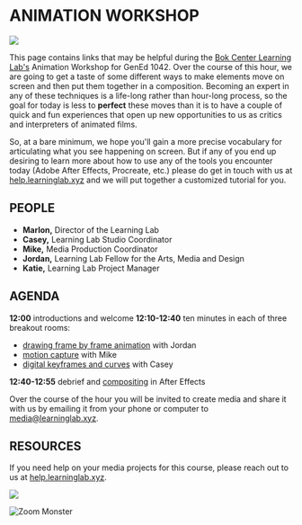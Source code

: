 # ANIMATION WORKSHOP #
![](https://media.giphy.com/media/C89BpArweV6DxLNz5m/giphy.gif)

This page contains links that may be helpful during the [Bok Center Learning Lab's](https://bokcenter.harvard.edu/learning-lab) Animation Workshop for GenEd 1042. Over the course of this hour, we are going to get a taste of some different ways to make elements move on screen and then put them together in a composition. Becoming an expert in any of these techniques is a life-long rather than hour-long process, so the goal for today is less to **perfect** these moves than it is to have a couple of quick and fun experiences that open up new opportunities to us as critics and interpreters of animated films. 

So, at a bare minimum, we hope you'll gain a more precise vocabulary for articulating what you see happening on screen. But if any of you end up desiring to learn more about how to use any of the tools you encounter today (Adobe After Effects, Procreate, etc.) please do get in touch with us at [help.learninglab.xyz](http://help.learninglab.xyz) and we will put together a customized tutorial for you.

## PEOPLE

- **Marlon,** Director of the Learning Lab
- **Casey,** Learning Lab Studio Coordinator
- **Mike,** Media Production Coordinator
- **Jordan,** Learning Lab Fellow for the Arts, Media and Design
- **Katie,** Learning Lab Project Manager

## AGENDA ##

**12:00** introductions and welcome
**12:10-12:40** ten minutes in each of three breakout rooms:

* [drawing frame by frame animation](https://resources.learninglab.xyz/simple/projects/gened1042/hand-drawn-frame-by-frame) with Jordan
* [motion capture](https://resources.learninglab.xyz/simple/projects/gened1042/motion-capture) with Mike
* [digital keyframes and curves](https://resources.learninglab.xyz/simple/projects/gened1042/keyframes-and-curves) with Casey

**12:40-12:55** debrief and [compositing](https://resources.learninglab.xyz/simple/projects/gened1042/compositing) in After Effects

Over the course of the hour you will be invited to create media and share it with us by emailing it from your phone or computer to [media@learninglab.xyz](mailto:media@learninglab.xyz).

## RESOURCES

If you need help on your media projects for this course, please reach out to us at [help.learninglab.xyz](http://help.learninglab.xyz).


![](https://media.giphy.com/media/PQh01joFJlU6A/giphy.gif)

![Zoom Monster](https://ll-show.s3.amazonaws.com/public/gened-1042/patrick-gif-inverted_540.gif)
